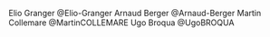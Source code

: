 Elio Granger @Elio-Granger
Arnaud Berger @Arnaud-Berger
Martin Collemare @MartinCOLLEMARE
Ugo Broqua @UgoBROQUA